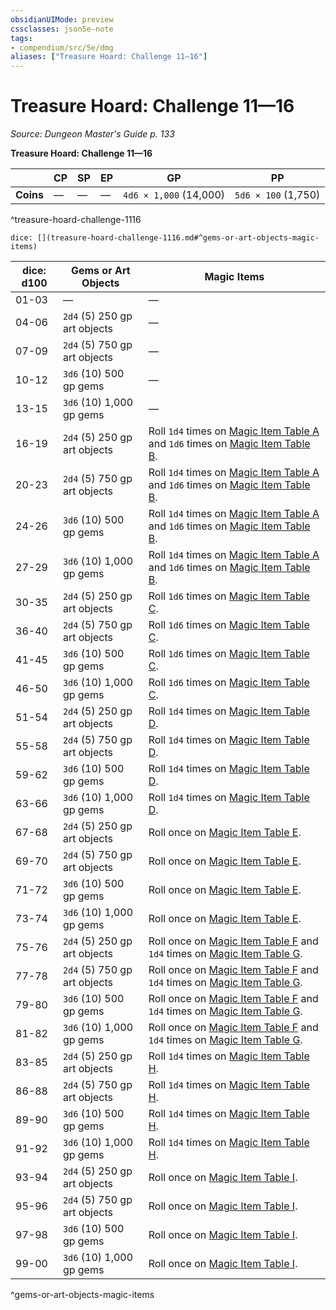 ```yaml
---
obsidianUIMode: preview
cssclasses: json5e-note
tags:
- compendium/src/5e/dmg
aliases: ["Treasure Hoard: Challenge 11—16"]
---
```

# Treasure Hoard: Challenge 11—16
*Source: Dungeon Master's Guide p. 133* 

**Treasure Hoard: Challenge 11—16**

|  | CP | SP | EP | GP | PP |
|--|----|----|----|----|----|
| **Coins** | — | — | — | `4d6 × 1,000` (14,000) | `5d6 × 100` (1,750) |
^treasure-hoard-challenge-1116

`dice: [](treasure-hoard-challenge-1116.md#^gems-or-art-objects-magic-items)`

| dice: d100 | Gems or Art Objects | Magic Items |
|------------|---------------------|-------------|
| 01-03 | — | — |
| 04-06 | `2d4` (5) 250 gp art objects | — |
| 07-09 | `2d4` (5) 750 gp art objects | — |
| 10-12 | `3d6` (10) 500 gp gems | — |
| 13-15 | `3d6` (10) 1,000 gp gems | — |
| 16-19 | `2d4` (5) 250 gp art objects | Roll `1d4` times on [Magic Item Table A](magic-item-table-a.md) and `1d6` times on [Magic Item Table B](magic-item-table-b.md). |
| 20-23 | `2d4` (5) 750 gp art objects | Roll `1d4` times on [Magic Item Table A](magic-item-table-a.md) and `1d6` times on [Magic Item Table B](magic-item-table-b.md). |
| 24-26 | `3d6` (10) 500 gp gems | Roll `1d4` times on [Magic Item Table A](magic-item-table-a.md) and `1d6` times on [Magic Item Table B](magic-item-table-b.md). |
| 27-29 | `3d6` (10) 1,000 gp gems | Roll `1d4` times on [Magic Item Table A](magic-item-table-a.md) and `1d6` times on [Magic Item Table B](magic-item-table-b.md). |
| 30-35 | `2d4` (5) 250 gp art objects | Roll `1d6` times on [Magic Item Table C](magic-item-table-c.md). |
| 36-40 | `2d4` (5) 750 gp art objects | Roll `1d6` times on [Magic Item Table C](magic-item-table-c.md). |
| 41-45 | `3d6` (10) 500 gp gems | Roll `1d6` times on [Magic Item Table C](magic-item-table-c.md). |
| 46-50 | `3d6` (10) 1,000 gp gems | Roll `1d6` times on [Magic Item Table C](magic-item-table-c.md). |
| 51-54 | `2d4` (5) 250 gp art objects | Roll `1d4` times on [Magic Item Table D](magic-item-table-d.md). |
| 55-58 | `2d4` (5) 750 gp art objects | Roll `1d4` times on [Magic Item Table D](magic-item-table-d.md). |
| 59-62 | `3d6` (10) 500 gp gems | Roll `1d4` times on [Magic Item Table D](magic-item-table-d.md). |
| 63-66 | `3d6` (10) 1,000 gp gems | Roll `1d4` times on [Magic Item Table D](magic-item-table-d.md). |
| 67-68 | `2d4` (5) 250 gp art objects | Roll once on [Magic Item Table E](magic-item-table-e.md). |
| 69-70 | `2d4` (5) 750 gp art objects | Roll once on [Magic Item Table E](magic-item-table-e.md). |
| 71-72 | `3d6` (10) 500 gp gems | Roll once on [Magic Item Table E](magic-item-table-e.md). |
| 73-74 | `3d6` (10) 1,000 gp gems | Roll once on [Magic Item Table E](magic-item-table-e.md). |
| 75-76 | `2d4` (5) 250 gp art objects | Roll once on [Magic Item Table F](magic-item-table-f.md) and `1d4` times on [Magic Item Table G](magic-item-table-g.md). |
| 77-78 | `2d4` (5) 750 gp art objects | Roll once on [Magic Item Table F](magic-item-table-f.md) and `1d4` times on [Magic Item Table G](magic-item-table-g.md). |
| 79-80 | `3d6` (10) 500 gp gems | Roll once on [Magic Item Table F](magic-item-table-f.md) and `1d4` times on [Magic Item Table G](magic-item-table-g.md). |
| 81-82 | `3d6` (10) 1,000 gp gems | Roll once on [Magic Item Table F](magic-item-table-f.md) and `1d4` times on [Magic Item Table G](magic-item-table-g.md). |
| 83-85 | `2d4` (5) 250 gp art objects | Roll `1d4` times on [Magic Item Table H](magic-item-table-h.md). |
| 86-88 | `2d4` (5) 750 gp art objects | Roll `1d4` times on [Magic Item Table H](magic-item-table-h.md). |
| 89-90 | `3d6` (10) 500 gp gems | Roll `1d4` times on [Magic Item Table H](magic-item-table-h.md). |
| 91-92 | `3d6` (10) 1,000 gp gems | Roll `1d4` times on [Magic Item Table H](magic-item-table-h.md). |
| 93-94 | `2d4` (5) 250 gp art objects | Roll once on [Magic Item Table I](magic-item-table-i.md). |
| 95-96 | `2d4` (5) 750 gp art objects | Roll once on [Magic Item Table I](magic-item-table-i.md). |
| 97-98 | `3d6` (10) 500 gp gems | Roll once on [Magic Item Table I](magic-item-table-i.md). |
| 99-00 | `3d6` (10) 1,000 gp gems | Roll once on [Magic Item Table I](magic-item-table-i.md). |
^gems-or-art-objects-magic-items